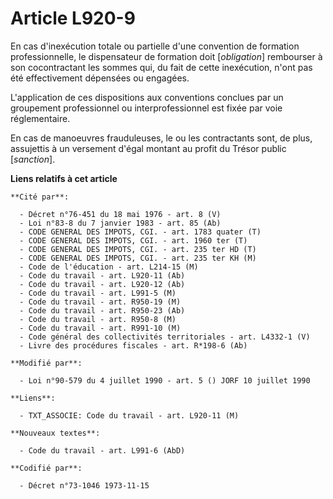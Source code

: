 # Article L920-9

En cas d'inexécution totale ou partielle d'une convention de formation professionnelle, le dispensateur de formation doit
[*obligation*] rembourser à son cocontractant les sommes qui, du fait de cette inexécution, n'ont pas été effectivement
dépensées ou engagées.

L'application de ces dispositions aux conventions conclues par un groupement professionnel ou interprofessionnel est fixée
par voie réglementaire.

En cas de manoeuvres frauduleuses, le ou les contractants sont, de plus, assujettis à un versement d'égal montant au profit
du Trésor public [*sanction*].

**Liens relatifs à cet article**

	**Cité par**:

	  - Décret n°76-451 du 18 mai 1976 - art. 8 (V)
	  - Loi n°83-8 du 7 janvier 1983 - art. 85 (Ab)
	  - CODE GENERAL DES IMPOTS, CGI. - art. 1783 quater (T)
	  - CODE GENERAL DES IMPOTS, CGI. - art. 1960 ter (T)
	  - CODE GENERAL DES IMPOTS, CGI. - art. 235 ter HD (T)
	  - CODE GENERAL DES IMPOTS, CGI. - art. 235 ter KH (M)
	  - Code de l'éducation - art. L214-15 (M)
	  - Code du travail - art. L920-11 (Ab)
	  - Code du travail - art. L920-12 (Ab)
	  - Code du travail - art. L991-5 (M)
	  - Code du travail - art. R950-19 (M)
	  - Code du travail - art. R950-23 (Ab)
	  - Code du travail - art. R950-8 (M)
	  - Code du travail - art. R991-10 (M)
	  - Code général des collectivités territoriales - art. L4332-1 (V)
	  - Livre des procédures fiscales - art. R*198-6 (Ab)

	**Modifié par**:

	  - Loi n°90-579 du 4 juillet 1990 - art. 5 () JORF 10 juillet 1990

	**Liens**:

	  - TXT_ASSOCIE: Code du travail - art. L920-11 (M)

	**Nouveaux textes**:

	  - Code du travail - art. L991-6 (AbD)

	**Codifié par**:

	  - Décret n°73-1046 1973-11-15
